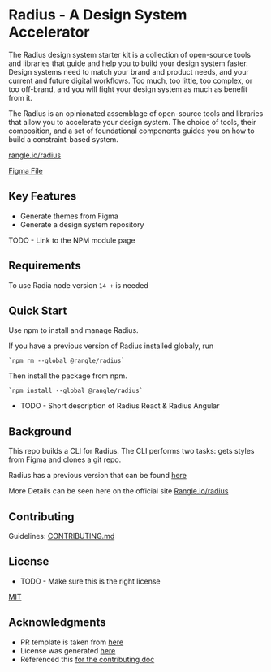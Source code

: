 # Radius - A Design System Accelerator

The Radius design system starter kit is a collection of open-source tools and libraries that guide and help you to build your design system faster. Design systems need to match your brand and product needs, and your current and future digital workflows. Too much, too little, too complex, or too off-brand, and you will fight your design system as much as benefit from it.

The Radius is an opinionated assemblage of open-source tools and libraries that allow you to accelerate your design system. The choice of tools, their composition, and a set of foundational components guides you on how to build a constraint-based system.

[rangle.io/radius](https://rangle.io/radius)

[Figma File](https://www.figma.com/file/RqENxZWAzGiEWM7COch1Sc/Radius-Design-Kit)

## Key Features

-   Generate themes from Figma
-   Generate a design system repository

TODO - Link to the NPM module page

## Requirements

To use Radia node version `14 +` is needed

## Quick Start

Use npm to install and manage Radius.

If you have a previous version of Radius installed globaly, run

    `npm rm --global @rangle/radius`

Then install the package from npm.

    `npm install --global @rangle/radius`

-   TODO - Short description of Radius React & Radius Angular

## Background

This repo builds a CLI for Radius. The CLI performs two tasks: gets styles from Figma and clones a git repo.

Radius has a previous version that can be found [here](https://github.com/rangle/radius)

More Details can be seen here on the official site [Rangle.io/radius](https://rangle.io/radius/)

## Contributing

Guidelines: [CONTRIBUTING.md](./CONTRIBUTING.md)

## License

-   TODO - Make sure this is the right license

[MIT](./LICENSE)

## Acknowledgments

-   PR template is taken from [here](https://embeddedartistry.com/blog/2017/08/04/a-github-pull-request-template-for-your-projects/)
-   License was generated [here](https://choosealicense.com/licenses/mit/)
-   Referenced this [for the contributing doc](https://gist.github.com/briandk/3d2e8b3ec8daf5a27a62)
